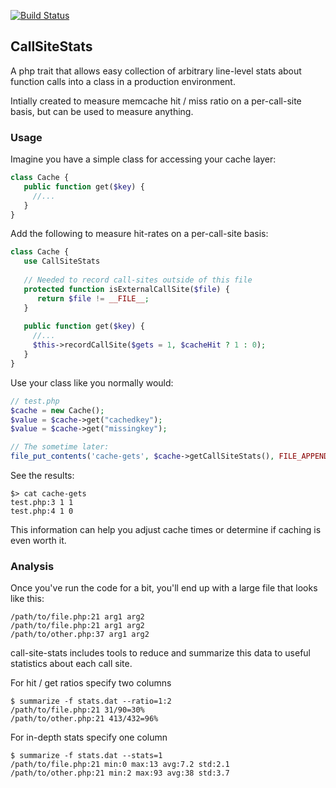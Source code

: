 [![Build
Status](https://travis-ci.org/danielbeardsley/php-call-site-stats.png?branch=master)](https://travis-ci.org/danielbeardsley/php-call-site-stats)

## CallSiteStats
A php trait that allows easy collection of arbitrary line-level stats about
function calls into a class in a production environment.

Intially created to measure memcache hit / miss ratio on a per-call-site
basis, but can be used to measure anything.

### Usage

Imagine you have a simple class for accessing your cache layer:

```php
class Cache {
   public function get($key) {
     //...
   }
}
```

Add the following to measure hit-rates on a per-call-site basis:

```php
class Cache {
   use CallSiteStats
   
   // Needed to record call-sites outside of this file
   protected function isExternalCallSite($file) {
      return $file != __FILE__;
   }
   
   public function get($key) {
     //...
     $this->recordCallSite($gets = 1, $cacheHit ? 1 : 0);
   }
}
```

Use your class like you normally would:

```php
// test.php
$cache = new Cache();
$value = $cache->get("cachedkey");
$value = $cache->get("missingkey");

// The sometime later:
file_put_contents('cache-gets', $cache->getCallSiteStats(), FILE_APPEND);
```

See the results:

    $> cat cache-gets
    test.php:3 1 1
    test.php:4 1 0

This information can help you adjust cache times or determine if caching is
even worth it.

### Analysis
Once you've run the code for a bit, you'll end up with a large file that looks
like this:

    /path/to/file.php:21 arg1 arg2
    /path/to/file.php:21 arg1 arg2
    /path/to/other.php:37 arg1 arg2

call-site-stats includes tools to reduce and summarize this data to useful statistics about
each call site.

For hit / get ratios specify two columns

    $ summarize -f stats.dat --ratio=1:2
    /path/to/file.php:21 31/90=30%
    /path/to/other.php:21 413/432=96%
    
For in-depth stats specify one column

    $ summarize -f stats.dat --stats=1
    /path/to/file.php:21 min:0 max:13 avg:7.2 std:2.1
    /path/to/other.php:21 min:2 max:93 avg:38 std:3.7

